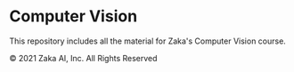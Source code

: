 # Computer Vision 

This repository includes all the material for Zaka's Computer Vision course.

© 2021 Zaka AI, Inc. All Rights Reserved
